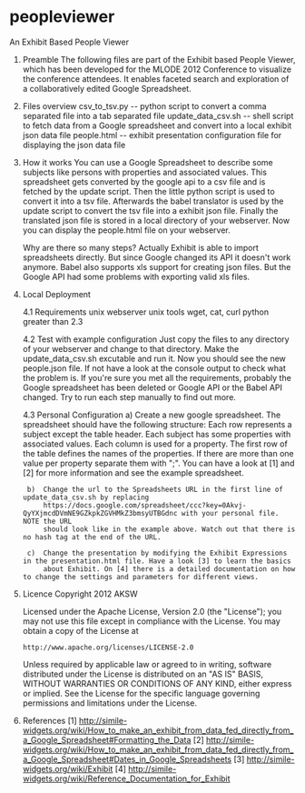 peopleviewer
============

An Exhibit Based People Viewer


1. Preamble
	The following files are part of the Exhibit based People Viewer, which has been developed for the
	MLODE 2012 Conference to visualize the conference attendees. It enables faceted search and 
	exploration of a collaboratively edited Google Spreadsheet. 

2. Files overview
	csv_to_tsv.py 		-- python script to convert a comma separated file into a tab separated file
	update_data_csv.sh	-- shell script to fetch data from a Google spreadsheet and convert into a local exhibit json data file
	people.html			-- exhibit presentation configuration file for displaying the json data file
	
3. How it works
	You can use a Google Spreadsheet to describe some subjects like persons with properties and associated values. This spreadsheet
	gets converted by the google api to a csv file and is fetched by the update script. Then the little python script is used to
	convert it into a tsv file. Afterwards the babel translator is used by the update script to convert the tsv file into a exhibit json file.
	Finally the translated json file is stored in a local directory of your webserver. Now you can display the people.html file on your webserver.
	
	Why are there so many steps?
	Actually Exhibit is able to import spreadsheets directly. But since Google changed its API it doesn't work anymore.
	Babel also supports xls support for creating json files. But the Google API had some problems with exporting valid xls files.
	
4. Local Deployment

	4.1 Requirements
		unix webserver
		unix tools wget, cat, curl
		python greater than 2.3
		
	4.2 Test with example configuration
		Just copy the files to any directory of your webserver and change to that directory. Make the update_data_csv.sh excutable and run it.
		Now you should see the new people.json file. If not have a look at the console output to check what the problem is. If you're sure you met
		all the requirements, probably the Google spreadsheet has been deleted or Google API or the Babel API changed. Try to run each step manually
		to find out more.
		
	4.3 Personal Configuration
		a) 	Create a new google spreadsheet. The spreadsheet should have the following structure: Each row represents a subject except the table header. 
			Each subject has some properties with associated values. Each column is used for a property. The first row of the table defines the names of 
			the properties. If there are more than one value per property separate them with ";". You can have a look at [1] and [2] for more information
			and see the example spreadsheet.
		
		b) 	Change the url to the Spreadsheets URL in the first line of update_data_csv.sh by replacing 
			https://docs.google.com/spreadsheet/ccc?key=0Akvj-QyYXjmcdDVmNE9GZkpkZGVHMkZ3bmsyUTBGdnc with your personal file. NOTE the URL
			should look like in the example above. Watch out that there is no hash tag at the end of the URL.	
		
		c)	Change the presentation by modifying the Exhibit Expressions in the presentation.html file. Have a look [3] to learn the basics
			about Exhibit. On [4] there is a detailed documentation on how to change the settings and parameters for different views.
			
5. Licence
	Copyright 2012 AKSW

	Licensed under the Apache License, Version 2.0 (the "License");
	you may not use this file except in compliance with the License.
	You may obtain a copy of the License at

	   http://www.apache.org/licenses/LICENSE-2.0

	Unless required by applicable law or agreed to in writing, software
	distributed under the License is distributed on an "AS IS" BASIS,
	WITHOUT WARRANTIES OR CONDITIONS OF ANY KIND, either express or implied.
	See the License for the specific language governing permissions and
	limitations under the License.
		
				
6. References
	[1]	http://simile-widgets.org/wiki/How_to_make_an_exhibit_from_data_fed_directly_from_a_Google_Spreadsheet#Formatting_the_Data
	[2]	http://simile-widgets.org/wiki/How_to_make_an_exhibit_from_data_fed_directly_from_a_Google_Spreadsheet#Dates_in_Google_Spreadsheets
	[3]	http://simile-widgets.org/wiki/Exhibit
	[4]	http://simile-widgets.org/wiki/Reference_Documentation_for_Exhibit
		
		
